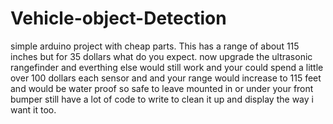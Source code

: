 # Vehicle-object-Detection
simple arduino project with cheap parts. This has a range of about 115 inches but for 35 dollars what do you expect. now upgrade the ultrasonic rangefinder and everthing else would still work and your could spend a little over 100 dollars each sensor and and your range would increase to 115 feet and would be water proof so safe to leave mounted in or under your front bumper 
still have a lot of code to write to clean it up and display the way i want it too.

 
  
 
